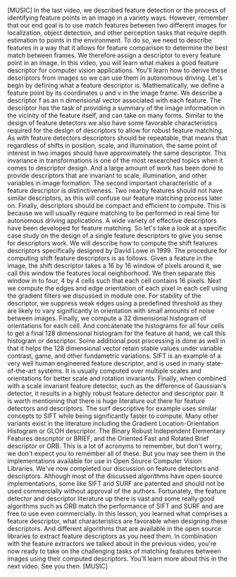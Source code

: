 [MUSIC] In the last video, we described feature detection or the process of identifying feature points in an image in a variety ways. However, remember that our end goal is to use match features between two different images for localization, object detection, and other perception tasks that require depth estimation to points in the environment. To do so, we need to describe features in a way that it allows for feature comparison to determine the best match between frames. We therefore assign a descriptor to every feature point in an image. In this video, you will learn what makes a good feature descriptor for computer vision applications. You'll learn how to derive these descriptors from images so we can use them in autonomous driving. Let's begin by defining what a feature descriptor is. Mathematically, we define a feature point by its coordinates u and v in the image frame. We describe a descriptor f as an n dimensional vector associated with each feature. The descriptor has the task of providing a summary of the image information in the vicinity of the feature itself, and can take on many forms. Similar to the design of feature detectors we also have some favorable characteristics required for the design of descriptors to allow for robust feature matching. As with feature detectors descriptors should be repeatable, that means that regardless of shifts in position, scale, and illumination, the same point of interest in two images should have approximately the same descriptor. This invariance in transformations is one of the most researched topics when it comes to descriptor design. And a large amount of work has been done to provide descriptors that are invariant to scale, illumination, and other variables in image formation. The second important characteristic of a feature descriptor is distinctiveness. Two nearby features should not have similar descriptors, as this will confuse our feature matching process later on. Finally, descriptors should be compact and efficient to compute. This is because we will usually require matching to be performed in real time for autonomous driving applications. A wide variety of effective descriptors have been developed for feature matching. So let's take a look at a specific case study on the design of a single feature descriptors to give you sense for descriptors work. We will describe how to compute the shift features descriptors specifically designed by David Lowe in 1999. The procedure for computing shift feature descriptors is as follows. Given a feature in the image, the shift descriptor takes a 16 by 16 window of pixels around it, we call this window the features local neighborhood. We then separate this window in to four, 4 by 4 cells such that each cell contains 16 pixels. Next we compute the edges and edge orientation of each pixel in each cell using the gradient filters we discussed in module one. For stability of the descriptor, we suppress weak edges using a predefined threshold as they are likely to vary significantly in orientation with small amounts of noise between images. Finally, we compute a 32 dimensional histogram of orientations for each cell. And concatenate the histograms for all four cells to get a final 128 dimensional histogram for the feature at hand, we call this histogram or descriptor. Some additional post processing is done as well in that it helps the 128 dimensional vector retain stable values under variable contrast, game, and other fundametric variations. SIFT is an example of a very well human engineered feature descriptor, and is used in many state-of-the-art systems. It is usually computed over multiple scales and orientations for better scale and rotation invariants. Finally, when combined with a scale invariant feature detector, such as the difference of Gaussian's detector, it results in a highly robust feature detector and descriptor pair. It is worth mentioning that there is huge literature out there for feature detectors and descriptors. The surf descriptive for example uses similar concepts to SIFT while being significantly faster to compute. Many other variants exist in the literature including the Gradient Location-Orientation Histogram or GLOH descriptor. The Binary Robust Independent Elementary Features descriptor or BRIEF, and the Oriented Fast and Rotated Brief descriptor or ORB. This is a lot of acronyms to remember, but don't worry, we don't expect you to remember all of these. But you may see them in the implementations available for use in Open Source Computer Vision Libraries. We've now completed our discussion on feature detectors and descriptors. Although most of the discussed algorithms have open source implementations, some like SIFT and SURF are patented and should not be used commercially without approval of the authors. Fortunately, the feature detector and descriptor literature up there is vast and some really good algorithms such as ORB match the performance of SIFT and SURF and are free to use even commercially. In this lesson, you learned what comprises a feature descriptor, what characteristics are favorable when designing these descriptors. And different algorithms that are available in the open source libraries to extract feature descriptors as you need them. In combination with the feature extractors we talked about in the previous video, you're now ready to take on the challenging tasks of matching features between images using their computed descriptors. You'll learn more about this in the next video. See you then. [MUSIC]